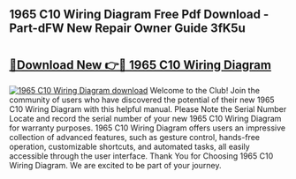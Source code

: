## 1965 C10 Wiring Diagram Free Pdf Download - Part-dFW New Repair Owner Guide 3fK5u

# <h2><a href="http://dflwir.blite.top/?on=1965+C10+Wiring+Diagram">🔗Download New 👉🔴 1965 C10 Wiring Diagram</a></h2>

[![1965 C10 Wiring Diagram download](https://i.imgur.com/lujVjoI.png)](http://dflwir.blite.top/?on=1965+C10+Wiring+Diagram)
Welcome to the Club! Join the community of users who have discovered the potential of their new 1965 C10 Wiring Diagram with this helpful manual. Please Note the Serial Number Locate and record the serial number of your new 1965 C10 Wiring Diagram for warranty purposes. 1965 C10 Wiring Diagram offers users an impressive collection of advanced features, such as gesture control, hands-free operation, customizable shortcuts, and automated tasks, all easily accessible through the user interface. Thank You for Choosing 1965 C10 Wiring Diagram. We are excited to be part of your journey.
